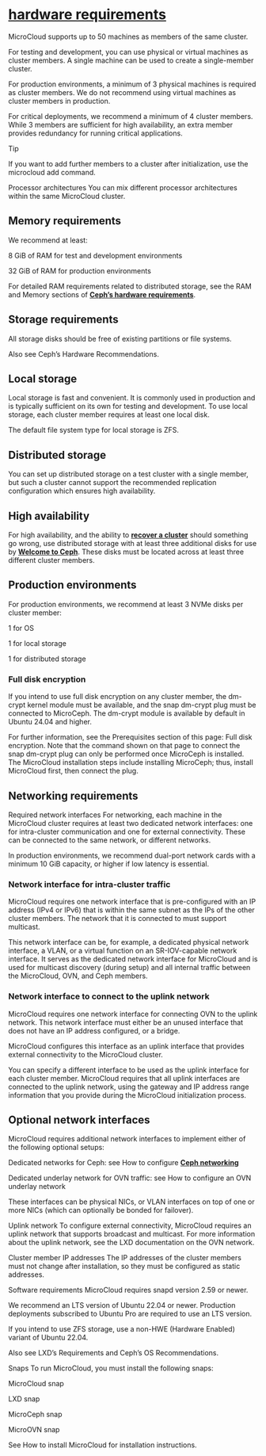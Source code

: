 # **[hardware requirements](https://documentation.ubuntu.com/microcloud/latest/microcloud/reference/requirements/#reference-requirements-hardware)**

MicroCloud supports up to 50 machines as members of the same cluster.

For testing and development, you can use physical or virtual machines as cluster members. A single machine can be used to create a single-member cluster.

For production environments, a minimum of 3 physical machines is required as cluster members. We do not recommend using virtual machines as cluster members in production.

For critical deployments, we recommend a minimum of 4 cluster members. While 3 members are sufficient for high availability, an extra member provides redundancy for running critical applications.

Tip

If you want to add further members to a cluster after initialization, use the microcloud add command.

Processor architectures
You can mix different processor architectures within the same MicroCloud cluster.

## Memory requirements

We recommend at least:

8 GiB of RAM for test and development environments

32 GiB of RAM for production environments

For detailed RAM requirements related to distributed storage, see the RAM and Memory sections of **[Ceph’s hardware requirements](https://docs.ceph.com/en/latest/start/hardware-recommendations/#hardware-recommendations)**.

## Storage requirements

All storage disks should be free of existing partitions or file systems.

Also see Ceph’s Hardware Recommendations.

## Local storage

Local storage is fast and convenient. It is commonly used in production and is typically sufficient on its own for testing and development. To use local storage, each cluster member requires at least one local disk.

The default file system type for local storage is ZFS.

## Distributed storage

You can set up distributed storage on a test cluster with a single member, but such a cluster cannot support the recommended replication configuration which ensures high availability.

## High availability

For high availability, and the ability to **[recover a cluster](https://documentation.ubuntu.com/microcloud/latest/microcloud/how-to/recover/#howto-recover)** should something go wrong, use distributed storage with at least three additional disks for use by **[Welcome to Ceph](https://docs.ceph.com/en/latest/)**. These disks must be located across at least three different cluster members.

## Production environments

For production environments, we recommend at least 3 NVMe disks per cluster member:

1 for OS

1 for local storage

1 for distributed storage

### Full disk encryption

If you intend to use full disk encryption on any cluster member, the dm-crypt kernel module must be available, and the snap dm-crypt plug must be connected to MicroCeph. The dm-crypt module is available by default in Ubuntu 24.04 and higher.

For further information, see the Prerequisites section of this page: Full disk encryption. Note that the command shown on that page to connect the snap dm-crypt plug can only be performed once MicroCeph is installed. The MicroCloud installation steps include installing MicroCeph; thus, install MicroCloud first, then connect the plug.

## Networking requirements

Required network interfaces
For networking, each machine in the MicroCloud cluster requires at least two dedicated network interfaces: one for intra-cluster communication and one for external connectivity. These can be connected to the same network, or different networks.

In production environments, we recommend dual-port network cards with a minimum 10 GiB capacity, or higher if low latency is essential.

### Network interface for intra-cluster traffic

MicroCloud requires one network interface that is pre-configured with an IP address (IPv4 or IPv6) that is within the same subnet as the IPs of the other cluster members. The network that it is connected to must support multicast.

This network interface can be, for example, a dedicated physical network interface, a VLAN, or a virtual function on an SR-IOV-capable network interface. It serves as the dedicated network interface for MicroCloud and is used for multicast discovery (during setup) and all internal traffic between the MicroCloud, OVN, and Ceph members.

### Network interface to connect to the uplink network

MicroCloud requires one network interface for connecting OVN to the uplink network. This network interface must either be an unused interface that does not have an IP address configured, or a bridge.

MicroCloud configures this interface as an uplink interface that provides external connectivity to the MicroCloud cluster.

You can specify a different interface to be used as the uplink interface for each cluster member. MicroCloud requires that all uplink interfaces are connected to the uplink network, using the gateway and IP address range information that you provide during the MicroCloud initialization process.

## Optional network interfaces

MicroCloud requires additional network interfaces to implement either of the following optional setups:

Dedicated networks for Ceph: see How to configure **[Ceph networking](https://documentation.ubuntu.com/microcloud/latest/microcloud/how-to/ceph_networking/#howto-ceph-networking)**

Dedicated underlay network for OVN traffic: see How to configure an OVN underlay network

These interfaces can be physical NICs, or VLAN interfaces on top of one or more NICs (which can optionally be bonded for failover).

Uplink network
To configure external connectivity, MicroCloud requires an uplink network that supports broadcast and multicast. For more information about the uplink network, see the LXD documentation on the OVN network.

Cluster member IP addresses
The IP addresses of the cluster members must not change after installation, so they must be configured as static addresses.

Software requirements
MicroCloud requires snapd version 2.59 or newer.

We recommend an LTS version of Ubuntu 22.04 or newer. Production deployments subscribed to Ubuntu Pro are required to use an LTS version.

If you intend to use ZFS storage, use a non-HWE (Hardware Enabled) variant of Ubuntu 22.04.

Also see LXD’s Requirements and Ceph’s OS Recommendations.

Snaps
To run MicroCloud, you must install the following snaps:

MicroCloud snap

LXD snap

MicroCeph snap

MicroOVN snap

See How to install MicroCloud for installation instructions.
